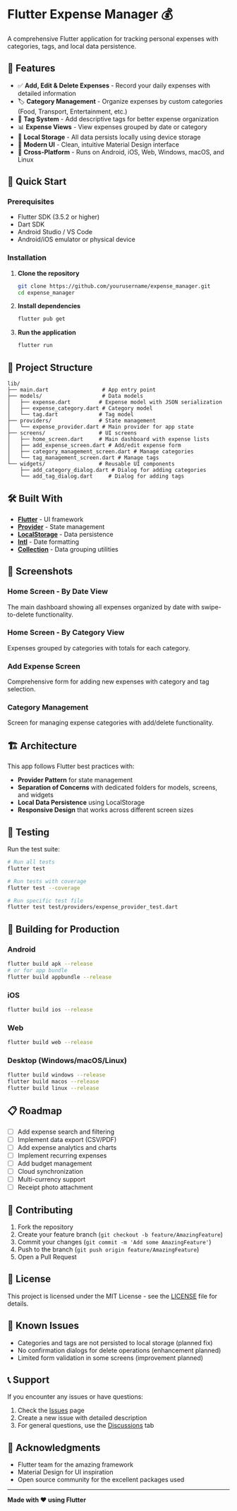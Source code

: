 # Flutter Expense Manager 💰

A comprehensive Flutter application for tracking personal expenses with categories, tags, and local data persistence.

## 📱 Features

- ✅ **Add, Edit & Delete Expenses** - Record your daily expenses with detailed information
- 🏷️ **Category Management** - Organize expenses by custom categories (Food, Transport, Entertainment, etc.)
- 🔖 **Tag System** - Add descriptive tags for better expense organization
- 📊 **Expense Views** - View expenses grouped by date or category
- 💾 **Local Storage** - All data persists locally using device storage
- 🎨 **Modern UI** - Clean, intuitive Material Design interface
- 📱 **Cross-Platform** - Runs on Android, iOS, Web, Windows, macOS, and Linux

## 🚀 Quick Start

### Prerequisites

- Flutter SDK (3.5.2 or higher)
- Dart SDK
- Android Studio / VS Code
- Android/iOS emulator or physical device

### Installation

1. **Clone the repository**

   ```bash
   git clone https://github.com/yourusername/expense_manager.git
   cd expense_manager
   ```

2. **Install dependencies**

   ```bash
   flutter pub get
   ```

3. **Run the application**
   ```bash
   flutter run
   ```

## 📂 Project Structure

```
lib/
├── main.dart                 # App entry point
├── models/                   # Data models
│   ├── expense.dart         # Expense model with JSON serialization
│   ├── expense_category.dart # Category model
│   └── tag.dart             # Tag model
├── providers/               # State management
│   └── expense_provider.dart # Main provider for app state
├── screens/                 # UI screens
│   ├── home_screen.dart     # Main dashboard with expense lists
│   ├── add_expense_screen.dart # Add/edit expense form
│   ├── category_management_screen.dart # Manage categories
│   └── tag_management_screen.dart # Manage tags
└── widgets/                 # Reusable UI components
    ├── add_category_dialog.dart # Dialog for adding categories
    └── add_tag_dialog.dart     # Dialog for adding tags
```

## 🛠️ Built With

- **[Flutter](https://flutter.dev/)** - UI framework
- **[Provider](https://pub.dev/packages/provider)** - State management
- **[LocalStorage](https://pub.dev/packages/localstorage)** - Data persistence
- **[Intl](https://pub.dev/packages/intl)** - Date formatting
- **[Collection](https://pub.dev/packages/collection)** - Data grouping utilities

## 📸 Screenshots

### Home Screen - By Date View

The main dashboard showing all expenses organized by date with swipe-to-delete functionality.

### Home Screen - By Category View

Expenses grouped by categories with totals for each category.

### Add Expense Screen

Comprehensive form for adding new expenses with category and tag selection.

### Category Management

Screen for managing expense categories with add/delete functionality.

## 🏗️ Architecture

This app follows Flutter best practices with:

- **Provider Pattern** for state management
- **Separation of Concerns** with dedicated folders for models, screens, and widgets
- **Local Data Persistence** using LocalStorage
- **Responsive Design** that works across different screen sizes

## 🧪 Testing

Run the test suite:

```bash
# Run all tests
flutter test

# Run tests with coverage
flutter test --coverage

# Run specific test file
flutter test test/providers/expense_provider_test.dart
```

## 🚀 Building for Production

### Android

```bash
flutter build apk --release
# or for app bundle
flutter build appbundle --release
```

### iOS

```bash
flutter build ios --release
```

### Web

```bash
flutter build web --release
```

### Desktop (Windows/macOS/Linux)

```bash
flutter build windows --release
flutter build macos --release
flutter build linux --release
```

## 📋 Roadmap

- [ ] Add expense search and filtering
- [ ] Implement data export (CSV/PDF)
- [ ] Add expense analytics and charts
- [ ] Implement recurring expenses
- [ ] Add budget management
- [ ] Cloud synchronization
- [ ] Multi-currency support
- [ ] Receipt photo attachment

## 🤝 Contributing

1. Fork the repository
2. Create your feature branch (`git checkout -b feature/AmazingFeature`)
3. Commit your changes (`git commit -m 'Add some AmazingFeature'`)
4. Push to the branch (`git push origin feature/AmazingFeature`)
5. Open a Pull Request

## 📝 License

This project is licensed under the MIT License - see the [LICENSE](LICENSE) file for details.

## 🐛 Known Issues

- Categories and tags are not persisted to local storage (planned fix)
- No confirmation dialogs for delete operations (enhancement planned)
- Limited form validation in some screens (improvement planned)

## 📞 Support

If you encounter any issues or have questions:

1. Check the [Issues](https://github.com/yourusername/expense_manager/issues) page
2. Create a new issue with detailed description
3. For general questions, use the [Discussions](https://github.com/yourusername/expense_manager/discussions) tab

## 🙏 Acknowledgments

- Flutter team for the amazing framework
- Material Design for UI inspiration
- Open source community for the excellent packages used

---

**Made with ❤️ using Flutter**
